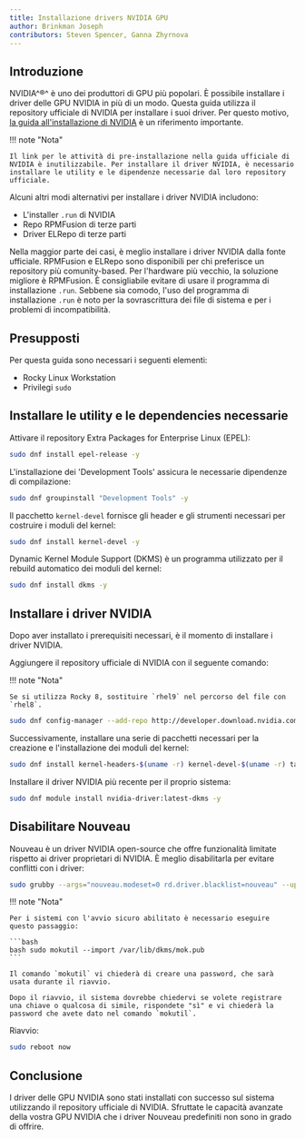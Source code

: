 ```yaml
---
title: Installazione drivers NVIDIA GPU
author: Brinkman Joseph
contributors: Steven Spencer, Ganna Zhyrnova
---
```


## Introduzione

NVIDIA^&reg;^ è uno dei produttori di GPU più popolari. È possibile installare i driver delle GPU NVIDIA in più di un modo.  Questa guida utilizza il repository ufficiale di NVIDIA per installare i suoi driver. Per questo motivo, [la guida all'installazione di NVIDIA](https://docs.nvidia.com/cuda/pdf/CUDA_Installation_Guide_Linux.pdf) è un riferimento importante.

!!! note "Nota"

```
Il link per le attività di pre-installazione nella guida ufficiale di NVIDIA è inutilizzabile. Per installare il driver NVIDIA, è necessario installare le utility e le dipendenze necessarie dal loro repository ufficiale.
```

Alcuni altri modi alternativi per installare i driver NVIDIA includono:

 - L'installer `.run` di NVIDIA
 - Repo RPMFusion di terze parti
 - Driver ELRepo di terze parti

Nella maggior parte dei casi, è meglio installare i driver NVIDIA dalla fonte ufficiale. RPMFusion e ELRepo sono disponibili per chi preferisce un repository più comunity-based. Per l'hardware più vecchio, la soluzione migliore è RPMFusion. È consigliabile evitare di usare il programma di installazione `.run`. Sebbene sia comodo, l'uso del programma di installazione `.run` è noto per la sovrascrittura dei file di sistema e per i problemi di incompatibilità.

## Presupposti

Per questa guida sono necessari i seguenti elementi:

 - Rocky Linux Workstation
 - Privilegi `sudo`

## Installare le utility e le dependencies necessarie

Attivare il repository Extra Packages for Enterprise Linux (EPEL):

```bash
sudo dnf install epel-release -y
```

L'installazione dei 'Development Tools' assicura le necessarie dipendenze di compilazione:

```bash
sudo dnf groupinstall "Development Tools" -y
```

Il pacchetto `kernel-devel` fornisce gli header e gli strumenti necessari per costruire i moduli del kernel:

```bash
sudo dnf install kernel-devel -y
```

Dynamic Kernel Module Support (DKMS) è un programma utilizzato per il rebuild automatico dei moduli del kernel:

```bash
sudo dnf install dkms -y
```

## Installare i driver NVIDIA

Dopo aver installato i prerequisiti necessari, è il momento di installare i driver NVIDIA.

Aggiungere il repository ufficiale di NVIDIA con il seguente comando:

!!! note "Nota"

```
Se si utilizza Rocky 8, sostituire `rhel9` nel percorso del file con `rhel8`.
```

```bash
sudo dnf config-manager --add-repo http://developer.download.nvidia.com/compute/cuda/repos/rhel9/$(uname -i)/cuda-rhel9.repo
```

Successivamente, installare una serie di pacchetti necessari per la creazione e l'installazione dei moduli del kernel:

```bash
sudo dnf install kernel-headers-$(uname -r) kernel-devel-$(uname -r) tar bzip2 make automake gcc gcc-c++ pciutils elfutils-libelf-devel libglvnd-opengl libglvnd-glx libglvnd-devel acpid pkgconf dkms -y
```

Installare il driver NVIDIA più recente per il proprio sistema:

```bash
sudo dnf module install nvidia-driver:latest-dkms -y
```

## Disabilitare Nouveau

Nouveau è un driver NVIDIA open-source che offre funzionalità limitate rispetto ai driver proprietari di NVIDIA. È meglio disabilitarla per evitare conflitti con i driver:

```bash
sudo grubby --args="nouveau.modeset=0 rd.driver.blacklist=nouveau" --update-kernel=ALL
```

!!! note "Nota"

````
Per i sistemi con l'avvio sicuro abilitato è necessario eseguire questo passaggio:

```bash
bash sudo mokutil --import /var/lib/dkms/mok.pub
```

Il comando `mokutil` vi chiederà di creare una password, che sarà usata durante il riavvio.

Dopo il riavvio, il sistema dovrebbe chiedervi se volete registrare una chiave o qualcosa di simile, rispondete "sì" e vi chiederà la password che avete dato nel comando `mokutil`.
````

Riavvio:

```bash
sudo reboot now
```

## Conclusione

I driver delle GPU NVIDIA sono stati installati con successo sul sistema utilizzando il repository ufficiale di NVIDIA. Sfruttate le capacità avanzate della vostra GPU NVIDIA che i driver Nouveau predefiniti non sono in grado di offrire.

